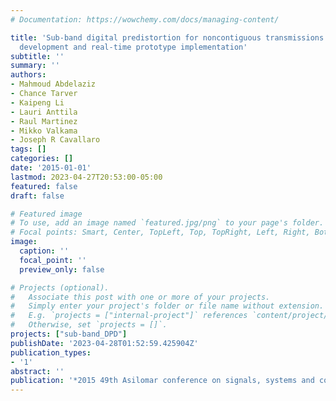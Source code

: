 ```yaml
---
# Documentation: https://wowchemy.com/docs/managing-content/

title: 'Sub-band digital predistortion for noncontiguous transmissions: Algorithm
  development and real-time prototype implementation'
subtitle: ''
summary: ''
authors:
- Mahmoud Abdelaziz
- Chance Tarver
- Kaipeng Li
- Lauri Anttila
- Raul Martinez
- Mikko Valkama
- Joseph R Cavallaro
tags: []
categories: []
date: '2015-01-01'
lastmod: 2023-04-27T20:53:00-05:00
featured: false
draft: false

# Featured image
# To use, add an image named `featured.jpg/png` to your page's folder.
# Focal points: Smart, Center, TopLeft, Top, TopRight, Left, Right, BottomLeft, Bottom, BottomRight.
image:
  caption: ''
  focal_point: ''
  preview_only: false

# Projects (optional).
#   Associate this post with one or more of your projects.
#   Simply enter your project's folder or file name without extension.
#   E.g. `projects = ["internal-project"]` references `content/project/deep-learning/index.md`.
#   Otherwise, set `projects = []`.
projects: ["sub-band_DPD"]
publishDate: '2023-04-28T01:52:59.425904Z'
publication_types:
- '1'
abstract: ''
publication: '*2015 49th Asilomar conference on signals, systems and computers*'
---
```

